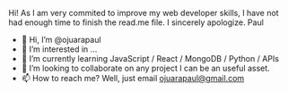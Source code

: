 Hi! As I am very commited to improve my web developer skills, I have not had enough time to finish the read.me file. I sincerely apologize.
Paul


- 👋 Hi, I’m @ojuarapaul
- 👀 I’m interested in ...
- 🌱 I’m currently learning JavaScript / React / MongoDB / Python / APIs
- 💞️ I’m looking to collaborate on any project I can be an useful asset.
- 📫 How to reach me? Well, just email ojuarapaul@gmail.com

<!---
ojuarapaul/ojuarapaul is a ✨ special ✨ repository because its `README.md` (this file) appears on your GitHub profile.
You can click the Preview link to take a look at your changes.
--->
